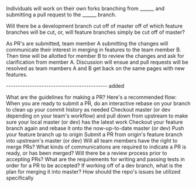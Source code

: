 Individuals will work on their own forks branching from ______   and submitting a pull request to the ______ branch.


Will there be a development branch cut off of master off of which feature branches will be cut, or, will feature branches simply be cut off of master?

As PR's are submitted,  team member  A submitting the changes will communicate their interest in merging in features to the  team member B. Then time will be allotted for member B to review the changes and ask for clarification from member A. Discussion will ensue and pull requests will be resolved as team mambers A and B get back on the same pages with new features.



------------------------------------------- added


What are the guidelines for making a PR? Here's a recommended flow:
When you are ready to submit a PR, do an interactive rebase on your branch to clean up your commit history as needed
Checkout master (or dev depending on your team's workflow) and pull down from upstream to make sure your local master (or dev) has the latest work
Checkout your feature branch again and rebase it onto the now-up-to-date master (or dev)
Push your feature branch up to origin
Submit a PR from origin's feature branch into upstream's master (or dev)
Will all team members have the right to merge PRs?
What kinds of communications are required to indicate a PR is ready, or has been merged?
Will there be a review process prior to accepting PRs?
What are the requirements for writing and passing tests in order for a PR to be accepted?
If working off of a dev branch, what is the plan for merging it into master?
How should the repo's issues be utilized specifically
